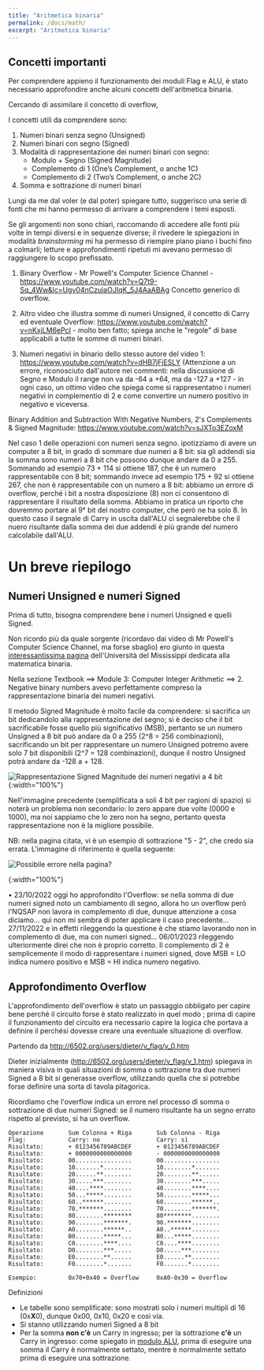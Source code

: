 ```yaml
---
title: "Aritmetica binaria"
permalink: /docs/math/
excerpt: "Aritmetica binaria"
---
```


## Concetti importanti

Per comprendere appieno il funzionamento dei moduli Flag e ALU, è stato necessario approfondire anche alcuni concetti dell'aritmetica binaria.

Cercando di assimilare il concetto di overflow, 

I concetti utili da comprendere sono:

1. Numeri binari senza segno (Unsigned)
2. Numeri binari con segno (Signed)
3. Modalità di rappresentazione dei numeri binari con segno:
   - Modulo + Segno (Signed Magnitude)
   - Complemento di 1 (One’s Complement, o anche 1C)
   - Complemento di 2 (Two’s Complement, o anche 2C)
4. Somma e sottrazione di numeri binari

Lungi da me dal voler (e dal poter) spiegare tutto, suggerisco una serie di fonti che mi hanno permesso di arrivare a comprendere i temi esposti.

Se gli argomenti non sono chiari, raccomando di accedere alle fonti più volte in tempi diversi e in sequenze diverse; il rivedere le spiegazioni in modalità *brainstorming* mi ha permesso di riempire piano piano i buchi fino a colmarli; letture e approfondimenti ripetuti mi avevano permesso di raggiungere lo scopo prefissato.

1. Binary Overflow - Mr Powell's Computer Science Channel - https://www.youtube.com/watch?v=Q7t9-Sq_4Ww&lc=Ugy04nCzuiaOJIqK_5J4AaABAg
Concetto generico di overflow.

2. Altro video che illustra somme di numeri Unsigned, il concetto di Carry ed eventuale Overflow: https://www.youtube.com/watch?v=nKxjLM6ePcI - molto ben fatto; spiega anche le "regole" di base applicabili a tutte le somme di numeri binari.

3. Numeri negativi in binario dello stesso autore del video 1: https://www.youtube.com/watch?v=dHB7jFjESLY (Attenzione a un errore, riconosciuto dall'autore nei commenti: nella discussione di Segno e Modulo il range non va da -64 a +64, ma da -127 a +127 - in ogni caso, un ottimo video che spiega come si rappresentatno i numeri negativi in complementio di 2 e come convertire un numero positivo in negativo e viceversa.


Binary Addition and Subtraction With Negative Numbers, 2's Complements & Signed Magnitude: https://www.youtube.com/watch?v=sJXTo3EZoxM


Nel caso 1 delle operazioni con numeri senza segno. ipotizziamo di avere un computer a 8 bit, in grado di sommare due numeri a 8 bit: sia gli addendi sia la somma sono numeri a 8 bit che possono dunque andare da 0 a 255. Sommando ad esempio 73 + 114 si ottiene 187, che è un numero rappresentabile con 8 bit; sommando invece ad esempio 175 + 92 si ottiene 267, che non è rappresentabile con un numero a 8 bit: abbiamo un errore di overflow, perché i bit a nostra disposizione (8) non ci consentono di rappresentare il risultato della somma. Abbiamo in pratica un riporto che dovremmo portare al 9° bit del nostro computer, che però ne ha solo 8. In questo caso il segnale di Carry in uscita dall'ALU ci segnalerebbe che il nuero risultante dalla somma dei due addendi è più grande del numero calcolabile dall'ALU.

# Un breve riepilogo

## Numeri Unsigned e numeri Signed

Prima di tutto, bisogna comprendere bene i numeri Unsigned e quelli Signed.

Non ricordo più da quale sorgente (ricordavo dai video di Mr Powell's Computer Science Channel, ma forse sbaglio) ero giunto in questa [interessantissima pagina](https://sandbox.mc.edu/~bennet/cs110/) dell'Università del Mississippi dedicata alla matematica binaria.

Nella sezione Textbook ==> Module 3: Computer Integer Arithmetic ==> 2. Negative binary numbers avevo perfettamente compreso la rappresentazione binaria dei numeri negativi.

Il metodo Signed Magnitude è molto facile da comprendere: si sacrifica un bit dedicandolo alla rappresentazione del segno; si è deciso che il bit sacrificabile fosse quello più significativo (MSB), pertanto se un numero Unsigned a 8 bit può andare da 0 a 255 (2^8 = 256 combinazioni), sacrificando un bit per rappresentare un numero Unsigned potremo avere solo 7 bit disponibili (2^7 = 128 combinazioni), dunque il nostro Unsigned potrà andare da -128 a + 128.

![Rappresentazione Signed Magnitude dei numeri negativi a 4 bit](../../assets/math/75-math_00001111.gif
){:width="100%"}

Nell'immagine precedente (semplificata a soli 4 bit per ragioni di spazio) si noterà un problema non secondario: lo zero appare due volte (0000 e 1000), ma noi sappiamo che lo zero non ha segno, pertanto questa rappresentazione non è la migliore possibile.

NB: nella pagina citata, vi è un esempio di sottrazione "5 - 2", che credo sia errata. L'immagine di riferimento è quella seguente:

![Possibile errore nella pagina?](../../assets/math/75-mistake.gif
)

{:width="100%"}

• 23/10/2022 oggi ho approfondito l'Overflow: se nella somma di due numeri signed noto un cambiamento di segno, allora ho un overflow
però l'NQSAP non lavora in complemento di due, dunque attenzione a cosa diciamo… qui non mi sembra di poter applicare il caso precedente… 27/11/2022 e in effetti rileggendo la questione è che stiamo lavorando non in complemento di due, ma con numeri signed… 06/01/2023 rileggendo ulteriormente direi che non è proprio corretto. Il complemento di 2 è semplicemente il modo di rappresentare i numeri signed, dove MSB = LO indica numero positivo e MSB = HI indica numero negativo.


## Approfondimento Overflow

L'approfondimento dell'overflow è stato un passaggio obbligato per capire bene perché il circuito forse è stato realizzato in quel modo ; prima di capire il funzionamento del circuito era necessario capire la logica che portava a definire il perchési dovesse creare una eventuale situazione di overflow.

Partendo da http://6502.org/users/dieter/v_flag/v_0.htm

Dieter inizialmente (http://6502.org/users/dieter/v_flag/v_1.htm) spiegava in maniera visiva in quali situazioni di somma o  sottrazione tra due numeri Signed a 8 bit si generasse overflow, utilizzando quella che si potrebbe forse definire una sorta di tavola pitagorica.

Ricordiamo che l'overflow indica un errore nel processo di somma o sottrazione di due numeri Signed: se il numero risultante ha un segno errato rispetto al previsto, si ha un overflow.

~~~
Operazione       Sum Colonna + Riga       Sub Colonna - Riga
Flag:            Carry: no                Carry: sì
Risultato:       + 0123456789ABCDEF       + 0123456789ABCDEF
Risultato:       + 0000000000000000       - 0000000000000000
Risultato:       00................       00................
Risultato:       10.......*........       10........*.......
Risultato:       20......**........       20........**......
Risultato:       30.....***........       30........***.....
Risultato:       40....****........       40........****....
Risultato:       50...*****........       50........*****...
Risultato:       60..******........       60........******..
Risultato:       70.*******........       70........*******.
Risultato:       80........********       80********........
Risultato:       90........*******.       90.*******........
Risultato:       A0........******..       A0..******........
Risultato:       B0........*****...       B0...*****........
Risultato:       C0........****....       C0....****........
Risultato:       D0........***.....       D0.....***........
Risultato:       E0........**......       E0......**........
Risultato:       F0........*.......       F0.......*........

Esempio:         0x70+0x40 = Overflow     0xA0-0x30 = Overflow
~~~

Definizioni

- Le tabelle sono semplificate: sono mostrati solo i numeri multipli di 16 (0x**X**0), dunque 0x00, 0x10, 0x20 e così via.
- Si stanno utilizzando numeri Signed a 8 bit
- Per la somma **non c'è** un Carry in ingresso; per la sottrazione **c'è** un Carry in ingresso: come spiegato in [modulo ALU](../alu/#carry-addizioni-e-sottrazioni), prima di eseguire una somma il Carry è normalmente settato, mentre è normalmente settato prima di eseguire una sottrazione.

